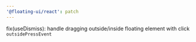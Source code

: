 ```yaml
---
'@floating-ui/react': patch
---
```


fix(useDismiss): handle dragging outside/inside floating element with click
`outsidePressEvent`
